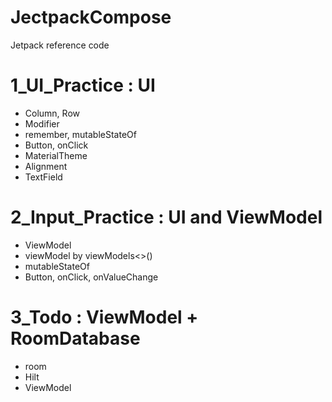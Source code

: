 # JectpackCompose
Jetpack reference code

# 1_UI_Practice : UI
- Column, Row
- Modifier
- remember, mutableStateOf
- Button, onClick
- MaterialTheme
- Alignment
- TextField

# 2_Input_Practice : UI and ViewModel
- ViewModel
- viewModel by viewModels<>()
- mutableStateOf
- Button, onClick, onValueChange

# 3_Todo : ViewModel + RoomDatabase
- room
- Hilt
- ViewModel
